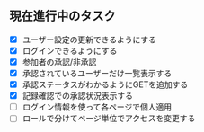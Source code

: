 ## 現在進行中のタスク

- [x] ユーザー設定の更新できるようにする
- [X] ログインできるようにする
- [x] 参加者の承認/非承認
- [x] 承認されているユーザーだけ一覧表示する
- [x] 承認ステータスがわかるようにGETを追加する
- [X] 記録確認での承認状況表示する
- [ ] ログイン情報を使って各ページで個人適用
- [ ] ロールで分けてページ単位でアクセスを変更する